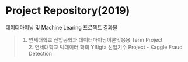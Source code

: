 # Project Repository(2019)
데이터마이닝 및 Machine Learing 프로젝트 결과물
> 1. 연세대학교 산업공학과 데이터마이닝이론및응용 Term Project <br> 2. 연세대학교 빅데이터 학회 YBigta 신입기수 Project - Kaggle Fraud Detection
